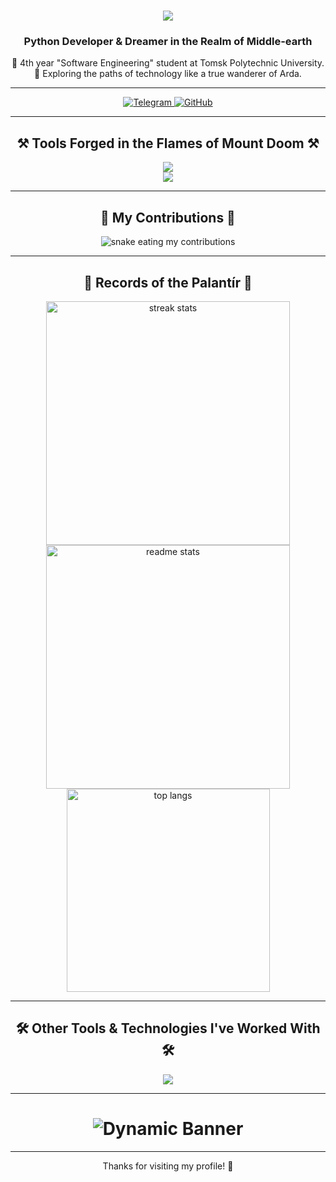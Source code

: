 <h1 align="center">
    <img src="https://readme-typing-svg.herokuapp.com/?font=Ringbearer&size=35&center=true&vCenter=true&width=500&height=70&duration=4000&lines=Mae+govannen!;+I'm+Darya;+It's+my+GitHub+profile!" />
</h1>


<h3 align="center">Python Developer & Dreamer in the Realm of Middle-earth</h3>

<div align="center">
    🌱 4th year "Software Engineering" student at Tomsk Polytechnic University.<br>
    🌌 Exploring the paths of technology like a true wanderer of Arda.
</div>

---

<div align="center"> 
  <a href="https://t.me/zhozhyr" target="_blank">
     <img src="https://img.shields.io/badge/-Telegram-090909?style=for-the-badge&logo=telegram&logoColor=27A0D9" alt="Telegram" /> 
  </a>
  <a href="https://github.com/zhozhyr" target="_blank">
     <img src="https://img.shields.io/badge/-GitHub-090909?style=for-the-badge&logo=github" alt="GitHub" /> 
  </a>
</div>

---

<h2 align="center">⚒️ Tools Forged in the Flames of Mount Doom ⚒️</h2>
<div align="center">
    <img src="https://skillicons.dev/icons?i=pycharm,vscode,github,gitlab,git,postman,windows" /><br>
    <img src="https://skillicons.dev/icons?i=python,fastapi,django,postgres,docker,kubernetes,nginx,grafana,prometheus" /><br>
</div>

---

<h2 align="center">🐍 My Contributions 🐍</h2>
<div align="center">
    <img alt="snake eating my contributions" src="https://raw.githubusercontent.com/zhozhyr/zhozhyr/output/github-contribution-grid-snake.svg" />
</div>

---

<h2 align="center">📜 Records of the Palantír 📜</h2>
<div align="center">
  <img width="390" src="https://github-readme-streak-stats.herokuapp.com/?user=zhozhyr&count_private=true&theme=react&border_radius=10" alt="streak stats"/>
  <img width="390" src="https://github-readme-stats.vercel.app/api?username=zhozhyr&count_private=true&show_icons=true&theme=react&rank_icon=github&border_radius=10" alt="readme stats" />
  <br/>
  <img width="325" align="center" src="https://github-readme-stats.vercel.app/api/top-langs/?username=zhozhyr&hide=HTML&langs_count=8&layout=compact&theme=react&border_radius=10&size_weight=0.5&count_weight=0.5&exclude_repo=github-readme-stats" alt="top langs" />
</div>

---

<h2 align="center">🛠️ Other Tools & Technologies I've Worked With 🛠️</h2>
<div align="center">
    <img src="https://skillicons.dev/icons?i=java,cpp,net,linux,visualstudio,bootstrap,html,css,js,selenium,sqlite" /><br>
</div>

---

<h1 align="center">
    <img src="https://readme-typing-svg.herokuapp.com?font=Ringbearer&size=35&center=true&vCenter=true&width=600&lines=Not+all+who+wander+are+lost" alt="Dynamic Banner" />
</h1>

---

<div align="center">
    Thanks for visiting my profile! 🌟
</div>
